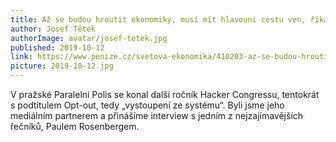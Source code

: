 ```yaml
---
title: Až se budou hroutit ekonomiky, musí mít hlavouni cestu ven, říká Rosenberg
author: Josef Tětek
authorImage: avatar/josef-tetek.jpg
published: 2019-10-12
link: https://www.penize.cz/svetova-ekonomika/410203-az-se-budou-hroutit-ekonomiky-musi-mit-hlavouni-cestu-ven-rika-rosenberg
picture: 2019-10-12.jpg
---
```


V pražské Paralelní Polis se konal další ročník Hacker Congressu, tentokrát s podtitulem Opt-out, tedy „vystoupení ze systému“. Byli jsme jeho mediálním partnerem a přinášíme interview s jedním z nejzajímavějších řečníků, Paulem Rosenbergem.
